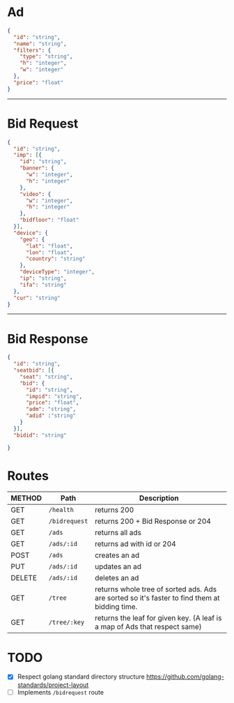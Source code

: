 # Ad

```JSON
{
  "id": "string",
  "name": "string",
  "filters": {
    "type": "string",
    "h": "integer",
    "w": "integer"
  },
  "price": "float"
}
```

---

# Bid Request

```JSON
{
  "id": "string",
  "imp": [{
    "id": "string",
    "banner": {
      "w": "integer",
      "h": "integer"
    },
    "video": {
      "w": "integer",
      "h": "integer"
    },
    "bidfloor": "float"
  }],
  "device": {
    "geo": {
      "lat": "float",
      "lon": "float",
      "country": "string"
    },
    "deviceType": "integer",
    "ip": "string",
    "ifa": "string"
  },
  "cur": "string"
}
```

---

# Bid Response
```JSON
{
  "id": "string",
  "seatbid": [{
    "seat": "string",
    "bid": {
      "id": "string",
      "impid": "string",
      "price": "float",
      "adm": "string",
      "adid" :"string"
    }
  }],
  "bidid": "string"

}
```

# Routes
| METHOD | Path | Description |
|---|---|---|
| GET | `/health` | returns 200 |
| GET | `/bidrequest` | returns 200 + Bid Response or 204 | 
| GET | `/ads` | returns all ads |
| GET | `/ads/:id` | returns ad with id or 204 |
| POST | `/ads` | creates an ad |
| PUT | `/ads/:id` | updates an ad |
| DELETE | `/ads/:id` | deletes an ad |
| GET | `/tree` | returns whole tree of sorted ads. Ads are sorted so it's faster to find them at bidding time. |
| GET | `/tree/:key` | returns the leaf for given key. (A leaf is a map of Ads that respect same)|

# TODO
 - [x] Respect golang standard directory structure https://github.com/golang-standards/project-layout
 - [ ] Implements `/bidrequest` route